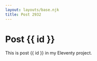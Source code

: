 ```yaml
---
layout: layouts/base.njk
title: Post 2932
---
```


# Post {{ id }}

This is post {{ id }} in my Eleventy project.
